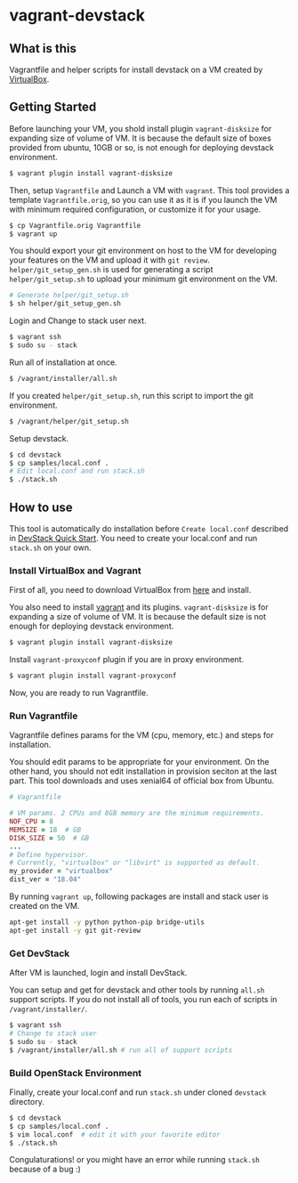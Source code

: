 # vagrant-devstack


## What is this

Vagrantfile and helper scripts for install devstack on a VM created by
[VirtualBox](https://www.virtualbox.org/).


## Getting Started

Before launching your VM, you shold install plugin ``vagrant-disksize``
for expanding size of volume of VM. It is because the default size of
boxes provided from ubuntu, 10GB or so, is not enough for deploying
devstack environment.

```sh
$ vagrant plugin install vagrant-disksize
```

Then, setup ``Vagrantfile`` and Launch a VM with ``vagrant``.
This tool provides a template ``Vagrantfile.orig``, so you can use it
as it is if you launch the VM with minimum required configuration, or
customize it for your usage.

```sh
$ cp Vagrantfile.orig Vagrantfile
$ vagrant up
```

You should export your git environment on host to the VM for developing
your features on the VM and upload it with `git review`.
`helper/git_setup_gen.sh` is used for generating a script
`helper/git_setup.sh` to upload your minimum git environment on the VM.

```sh
# Generate helper/git_setup.sh
$ sh helper/git_setup_gen.sh
```

Login and Change to stack user next.

```sh
$ vagrant ssh
$ sudo su - stack
```

Run all of installation at once.

```sh
$ /vagrant/installer/all.sh
```

If you created `helper/git_setup.sh`, run this script
to import the git environment.

```sh
$ /vagrant/helper/git_setup.sh
```

Setup devstack.

```sh
$ cd devstack
$ cp samples/local.conf .
# Edit local.conf and run stack.sh
$ ./stack.sh
```


## How to use

This tool is automatically do installation before `Create local.conf`
described in
[DevStack Quick Start](https://docs.openstack.org/devstack/latest/).
You need to create your local.conf and run `stack.sh` on your own.

### Install VirtualBox and Vagrant

First of all, you need to download VirtualBox from
[here](https://www.virtualbox.org/) and install.

You also need to install
[vagrant](https://www.vagrantup.com/)
and its plugins.
``vagrant-disksize`` is for expanding a size of volume of VM.
It is because the default size is not enough for deploying devstack
environment.

```sh
$ vagrant plugin install vagrant-disksize
```

Install `vagrant-proxyconf` plugin if you are in proxy environment.

```sh
$ vagrant plugin install vagrant-proxyconf
```

Now, you are ready to run Vagrantfile.

### Run Vagrantfile

Vagrantfile defines params for the VM (cpu, memory, etc.) and
steps for installation.

You should edit params to be appropriate for your environment.
On the other hand, you should not edit installation in provision
seciton at the last part.
This tool downloads and uses xenial64 of official box from Ubuntu.

```ruby
# Vagrantfile

# VM params. 2 CPUs and 8GB memory are the minimum requirements.
NOF_CPU = 8
MEMSIZE = 18  # GB
DISK_SIZE = 50  # GB
...
# Define hypervisor.
# Currently, "virtualbox" or "libvirt" is supported as default.
my_provider = "virtualbox"
dist_ver = "18.04"
```

By running `vagrant up`, following packages are install and
stack user is created on the VM.

```sh
apt-get install -y python python-pip bridge-utils
apt-get install -y git git-review
```

### Get DevStack

After VM is launched, login and install DevStack.

You can setup and get for devstack and other tools
by running `all.sh` support scripts.
If you do not install all of tools, you run each of scripts in
`/vagrant/installer/`.

```sh
$ vagrant ssh
# Change to stack user
$ sudo su - stack
$ /vagrant/installer/all.sh # run all of support scripts
```

### Build OpenStack Environment

Finally, create your local.conf and run `stack.sh` under cloned `devstack`
directory.

```sh
$ cd devstack
$ cp samples/local.conf .
$ vim local.conf  # edit it with your favorite editor
$ ./stack.sh
```

Congulaturations! or you might have an error while running `stack.sh`
because of a bug :)
